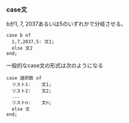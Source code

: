 ### case文

bが1, 7, 2037あるいは5のいずれかで分岐させる。
```
case b of
  1,7,2037,5: 文1;
  else 文2
end;
```



一般的なcase文の形式は次のようになる
```
case 選択肢 of
  リスト1:    文1;
  リスト2:    文2;
  ...
  リストn:    文n;
  else 文
end;
```
